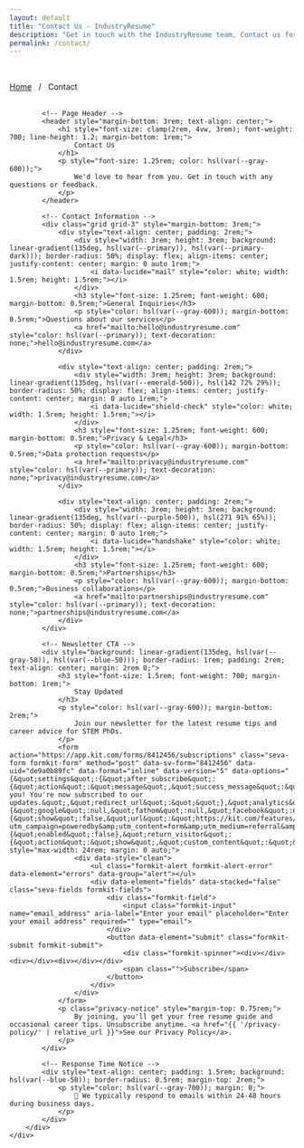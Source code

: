 ```yaml
---
layout: default
title: "Contact Us - IndustryResume"
description: "Get in touch with the IndustryResume team. Contact us for support, partnerships, or general inquiries."
permalink: /contact/
---
```


<section class="section" style="padding-top: 2rem;">
    <div class="container">
        <div style="max-width: 48rem; margin: 0 auto;">
            <!-- Breadcrumb -->
            <nav style="margin-bottom: 2rem;">
                <a href="{{ '/' | relative_url }}" class="btn-link" style="font-size: 0.875rem;">Home</a>
                <span style="color: hsl(var(--gray-300)); margin: 0 0.5rem;">/</span>
                <span style="color: hsl(var(--gray-600)); font-size: 0.875rem;">Contact</span>
            </nav>

            <!-- Page Header -->
            <header style="margin-bottom: 3rem; text-align: center;">
                <h1 style="font-size: clamp(2rem, 4vw, 3rem); font-weight: 700; line-height: 1.2; margin-bottom: 1rem;">
                    Contact Us
                </h1>
                <p style="font-size: 1.25rem; color: hsl(var(--gray-600));">
                    We'd love to hear from you. Get in touch with any questions or feedback.
                </p>
            </header>

            <!-- Contact Information -->
            <div class="grid grid-3" style="margin-bottom: 3rem;">
                <div style="text-align: center; padding: 2rem;">
                    <div style="width: 3rem; height: 3rem; background: linear-gradient(135deg, hsl(var(--primary)), hsl(var(--primary-dark))); border-radius: 50%; display: flex; align-items: center; justify-content: center; margin: 0 auto 1rem;">
                        <i data-lucide="mail" style="color: white; width: 1.5rem; height: 1.5rem;"></i>
                    </div>
                    <h3 style="font-size: 1.25rem; font-weight: 600; margin-bottom: 0.5rem;">General Inquiries</h3>
                    <p style="color: hsl(var(--gray-600)); margin-bottom: 0.5rem;">Questions about our services</p>
                    <a href="mailto:hello@industryresume.com" style="color: hsl(var(--primary)); text-decoration: none;">hello@industryresume.com</a>
                </div>

                <div style="text-align: center; padding: 2rem;">
                    <div style="width: 3rem; height: 3rem; background: linear-gradient(135deg, hsl(var(--emerald-500)), hsl(142 72% 29%)); border-radius: 50%; display: flex; align-items: center; justify-content: center; margin: 0 auto 1rem;">
                        <i data-lucide="shield-check" style="color: white; width: 1.5rem; height: 1.5rem;"></i>
                    </div>
                    <h3 style="font-size: 1.25rem; font-weight: 600; margin-bottom: 0.5rem;">Privacy & Legal</h3>
                    <p style="color: hsl(var(--gray-600)); margin-bottom: 0.5rem;">Data protection requests</p>
                    <a href="mailto:privacy@industryresume.com" style="color: hsl(var(--primary)); text-decoration: none;">privacy@industryresume.com</a>
                </div>

                <div style="text-align: center; padding: 2rem;">
                    <div style="width: 3rem; height: 3rem; background: linear-gradient(135deg, hsl(var(--purple-500)), hsl(271 91% 65%)); border-radius: 50%; display: flex; align-items: center; justify-content: center; margin: 0 auto 1rem;">
                        <i data-lucide="handshake" style="color: white; width: 1.5rem; height: 1.5rem;"></i>
                    </div>
                    <h3 style="font-size: 1.25rem; font-weight: 600; margin-bottom: 0.5rem;">Partnerships</h3>
                    <p style="color: hsl(var(--gray-600)); margin-bottom: 0.5rem;">Business collaborations</p>
                    <a href="mailto:partnerships@industryresume.com" style="color: hsl(var(--primary)); text-decoration: none;">partnerships@industryresume.com</a>
                </div>
            </div>

            <!-- Newsletter CTA -->
            <div style="background: linear-gradient(135deg, hsl(var(--gray-50)), hsl(var(--blue-50))); border-radius: 1rem; padding: 2rem; text-align: center; margin: 2rem 0;">
                <h3 style="font-size: 1.5rem; font-weight: 700; margin-bottom: 1rem;">
                    Stay Updated
                </h3>
                <p style="color: hsl(var(--gray-600)); margin-bottom: 2rem;">
                    Join our newsletter for the latest resume tips and career advice for STEM PhDs.
                </p>
                <form action="https://app.kit.com/forms/8412456/subscriptions" class="seva-form formkit-form" method="post" data-sv-form="8412456" data-uid="de9a0b89fc" data-format="inline" data-version="5" data-options="{&quot;settings&quot;:{&quot;after_subscribe&quot;:{&quot;action&quot;:&quot;message&quot;,&quot;success_message&quot;:&quot;Thank you! You're now subscribed to our updates.&quot;,&quot;redirect_url&quot;:&quot;&quot;},&quot;analytics&quot;:{&quot;google&quot;:null,&quot;fathom&quot;:null,&quot;facebook&quot;:null,&quot;segment&quot;:null,&quot;pinterest&quot;:null,&quot;sparkloop&quot;:null,&quot;googletagmanager&quot;:null},&quot;powered_by&quot;:{&quot;show&quot;:false,&quot;url&quot;:&quot;https://kit.com/features/forms?utm_campaign=poweredby&amp;utm_content=form&amp;utm_medium=referral&amp;utm_source=dynamic&quot;},&quot;recaptcha&quot;:{&quot;enabled&quot;:false},&quot;return_visitor&quot;:{&quot;action&quot;:&quot;show&quot;,&quot;custom_content&quot;:&quot;&quot;}},&quot;version&quot;:&quot;5&quot;}" style="max-width: 24rem; margin: 0 auto;">
                    <div data-style="clean">
                        <ul class="formkit-alert formkit-alert-error" data-element="errors" data-group="alert"></ul>
                        <div data-element="fields" data-stacked="false" class="seva-fields formkit-fields">
                            <div class="formkit-field">
                                <input class="formkit-input" name="email_address" aria-label="Enter your email" placeholder="Enter your email address" required="" type="email">
                            </div>
                            <button data-element="submit" class="formkit-submit formkit-submit">
                                <div class="formkit-spinner"><div></div><div></div><div></div></div>
                                <span class="">Subscribe</span>
                            </button>
                        </div>
                    </div>
                </form>
                <p class="privacy-notice" style="margin-top: 0.75rem;">
                    By joining, you'll get your free resume guide and occasional career tips. Unsubscribe anytime. <a href="{{ '/privacy-policy/' | relative_url }}">See our Privacy Policy</a>.
                </p>
            </div>

            <!-- Response Time Notice -->
            <div style="text-align: center; padding: 1.5rem; background: hsl(var(--blue-50)); border-radius: 0.5rem; margin-top: 2rem;">
                <p style="color: hsl(var(--gray-700)); margin: 0;">
                    📧 We typically respond to emails within 24-48 hours during business days.
                </p>
            </div>
        </div>
    </div>
</section>
